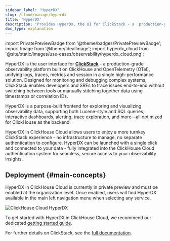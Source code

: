 ```yaml
---
sidebar_label: 'HyperDX'
slug: /cloud/manage/hyperdx
title: 'HyperDX'
description: 'Provides HyperDX, the UI for ClickStack - a  production-grade observability platform built on ClickHouse and OpenTelemetry (OTel), unifying logs, traces, metrics, and sessions in a single high-performance scalable solution.'
doc_type: explanation
---
```


import PrivatePreviewBadge from '@theme/badges/PrivatePreviewBadge';
import Image from '@theme/IdealImage';
import hyperdx_cloud from '@site/static/images/use-cases/observability/hyperdx_cloud.png';

<PrivatePreviewBadge/>

HyperDX is the user interface for [**ClickStack**](/use-cases/observability/clickstack) - a production-grade observability platform built on ClickHouse and OpenTelemetry (OTel), unifying logs, traces, metrics and session in a single high-performance solution. Designed for monitoring and debugging complex systems, ClickStack enables developers and SREs to trace issues end-to-end without switching between tools or manually stitching together data using timestamps or correlation IDs.

HyperDX is a purpose-built frontend for exploring and visualizing observability data, supporting both Lucene-style and SQL queries, interactive dashboards, alerting, trace exploration, and more—all optimized for ClickHouse as the backend.

HyperDX in ClickHouse Cloud allows users to enjoy a more turnkey ClickStack experience - no infrastructure to manage, no separate authentication to configure. 
HyperDX can be launched with a single click and connected to your data -  fully integrated into the ClickHouse Cloud authentication system for seamless, secure access to your observability insights.

## Deployment {#main-concepts}

HyperDX in ClickHouse Cloud is currently in private preview and must be enabled at the organization level. Once enabled, users will find HyperDX available in the main left navigation menu when selecting any service.

<Image img={hyperdx_cloud} alt="ClickHouse Cloud HyperDX" size="lg"/>

To get started with HyperDX in ClickHouse Cloud, we recommend our dedicated [getting started guide](/use-cases/observability/clickstack/deployment/hyperdx-clickhouse-cloud).

For further details on ClickStack, see the [full documentation](/use-cases/observability/clickstack). 
